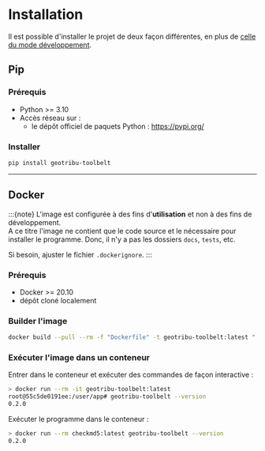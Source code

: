 # Installation

Il est possible d'installer le projet de deux façon différentes, en plus de [celle du mode développement](development/setup).

## Pip

### Prérequis

- Python >= 3.10
- Accès réseau sur :
  - le dépôt officiel de paquets Python : <https://pypi.org/>

### Installer

```sh
pip install geotribu-toolbelt
```

----

## Docker

:::{note}
L'image est configurée à des fins d'**utilisation** et non à des fins de développement.  
A ce titre l'image ne contient que le code source et le nécessaire pour installer le programme. Donc, il n'y a pas les dossiers `docs`, `tests`, etc.

Si besoin, ajuster le fichier `.dockerignore`.
:::

### Prérequis

- Docker >= 20.10
- dépôt cloné localement 

### Builder l'image

```sh
docker build --pull --rm -f "Dockerfile" -t geotribu-toolbelt:latest "."
```

### Exécuter l'image dans un conteneur

Entrer dans le conteneur et exécuter des commandes de façon interactive :

```sh
> docker run --rm -it geotribu-toolbelt:latest
root@55c5de0191ee:/user/app# geotribu-toolbelt --version
0.2.0
```

Exécuter le programme dans le conteneur :

```sh
> docker run --rm checkmd5:latest geotribu-toolbelt --version
0.2.0
```
